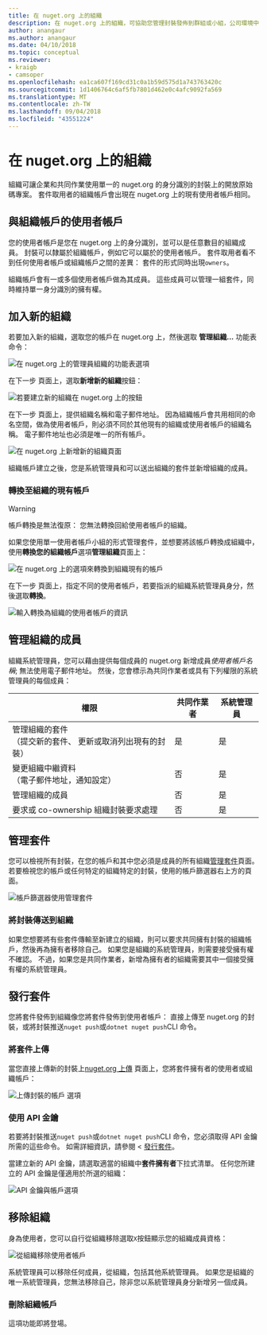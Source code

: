```yaml
---
title: 在 nuget.org 上的組織
description: 在 nuget.org 上的組織，可協助您管理封裝發佈到群組或小組，公司環境中。
author: anangaur
ms.author: anangaur
ms.date: 04/10/2018
ms.topic: conceptual
ms.reviewer:
- kraigb
- camsoper
ms.openlocfilehash: ea1ca607f169cd31c0a1b59d575d1a743763420c
ms.sourcegitcommit: 1d1406764c6af5fb7801d462e0c4afc9092fa569
ms.translationtype: MT
ms.contentlocale: zh-TW
ms.lasthandoff: 09/04/2018
ms.locfileid: "43551224"
---
```

# <a name="organization-on-nugetorg"></a>在 nuget.org 上的組織

組織可讓企業和共同作業使用單一的 nuget.org 的身分識別的封裝上的開放原始碼專案。 套件取用者的組織帳戶會出現在 nuget.org 上的現有使用者帳戶相同。

## <a name="user-accounts-vs-organization-accounts"></a>與組織帳戶的使用者帳戶

您的使用者帳戶是您在 nuget.org 上的身分識別，並可以是任意數目的組織成員。 封裝可以隸屬於組織帳戶，例如它可以屬於的使用者帳戶。 套件取用者看不到任何使用者帳戶或組織帳戶之間的差異： 套件的形式同時出現`owners`。

組織帳戶會有一或多個使用者帳戶做為其成員。 這些成員可以管理一組套件，同時維持單一身分識別的擁有權。

## <a name="adding-a-new-organization"></a>加入新的組織

若要加入新的組織，選取您的帳戶在 nuget.org 上，然後選取 **管理組織...** 功能表命令：

![在 nuget.org 上的管理員組織的功能表選項](media/org-manage-option.png)

在下一步 頁面上，選取**新增新的組織**按鈕：

![若要建立新的組織在 nuget.org 上的按鈕](media/org-add-new-option.png)

在下一步 頁面上，提供組織名稱和電子郵件地址。 因為組織帳戶會共用相同的命名空間，做為使用者帳戶，則必須不同於其他現有的組織或使用者帳戶的組織名稱。 電子郵件地址也必須是唯一的所有帳戶。

![在 nuget.org 上新增新的組織頁面](media/org-add-new-page.png)

組織帳戶建立之後，您是系統管理員和可以送出組織的套件並新增組織的成員。

### <a name="transform-existing-account-to-an-organization"></a>轉換至組織的現有帳戶

> [!Warning]
> 帳戶轉換是無法復原： 您無法轉換回給使用者帳戶的組織。

如果您使用單一使用者帳戶小組的形式管理套件，並想要將該帳戶轉換成組織中，使用**轉換您的組織帳戶**選項**管理組織**頁面上：

![在 nuget.org 上的選項來轉換到組織現有的帳戶](media/org-transform-option.png)

在下一步 頁面上，指定不同的使用者帳戶，若要指派的組織系統管理員身分，然後選取**轉換**。

![輸入轉換為組織的使用者帳戶的資訊](media/org-transform-page.png)

## <a name="managing-organization-members"></a>管理組織的成員

組織系統管理員，您可以藉由提供每個成員的 nuget.org 新增成員*使用者帳戶名稱*; 無法使用電子郵件地址。 然後，您會標示為共同作業者或具有下列權限的系統管理員的每個成員：

| 權限 | 共同作業者 | 系統管理員 |
| --- | --- | --- |
| 管理組織的套件<br/>（提交新的套件、 更新或取消列出現有的封裝） | 是 | 是 |
| 變更組織中繼資料<br/>（電子郵件地址，通知設定） | 否 | 是 |
| 管理組織的成員 | 否 | 是 |
| 要求或 co-ownership 組織封裝要求處理 | 否 | 是 |

## <a name="managing-packages"></a>管理套件

您可以檢視所有封裝，在您的帳戶和其中您必須是成員的所有組織[管理套件](https://www.nuget.org/account/Packages)頁面。 若要檢視您的帳戶或任何特定的組織特定的封裝，使用的帳戶篩選器右上方的頁面。

![帳戶篩選器使用管理套件](media/org-manage-packages-option.png)

### <a name="transferring-packages-to-an-organization"></a>將封裝傳送到組織
如果您想要將有些套件傳輸至新建立的組織，則可以要求共同擁有封裝的組織帳戶，然後再為擁有者移除自己。 如果您是組織的系統管理員，則需要接受擁有權不確認。 不過，如果您是共同作業者，新增為擁有者的組織需要其中一個接受擁有權的系統管理員。

## <a name="publishing-packages"></a>發行套件

您將套件發佈到組織像您將套件發佈到使用者帳戶： 直接上傳至 nuget.org 的封裝，或將封裝推送`nuget push`或`dotnet nuget push`CLI 命令。

### <a name="uploading-packages"></a>將套件上傳

當您直接上傳新的封裝上[nuget.org 上傳](https://www.nuget.org/packages/manage/upload) 頁面上，您將套件擁有者的使用者或組織帳戶：

![上傳封裝的帳戶 選項](media/org-upload-option.png)

### <a name="using-api-keys"></a>使用 API 金鑰

若要將封裝推送`nuget push`或`dotnet nuget push`CLI 命令，您必須取得 API 金鑰所需的這些命令。 如需詳細資訊，請參閱 <<c0> [ 發行套件](../quickstart/create-and-publish-a-package-using-visual-studio.md#publish-the-package)。

當建立新的 API 金鑰，請選取適當的組織中**套件擁有者**下拉式清單。 任何您所建立的 API 金鑰是僅適用於所選的組織：

![API 金鑰與帳戶選項](media/org-apikey-option.png)

## <a name="removing-an-organization"></a>移除組織

身為使用者，您可以自行從組織移除選取`X`按鈕顯示您的組織成員資格：

![從組織移除使用者帳戶](media/org-remove-self-option.png)

系統管理員可以移除任何成員，從組織，包括其他系統管理員。 如果您是組織的唯一系統管理員，您無法移除自己，除非您以系統管理員身分新增另一個成員。

### <a name="deleting-an-organization-account"></a>刪除組織帳戶

這項功能即將登場。
